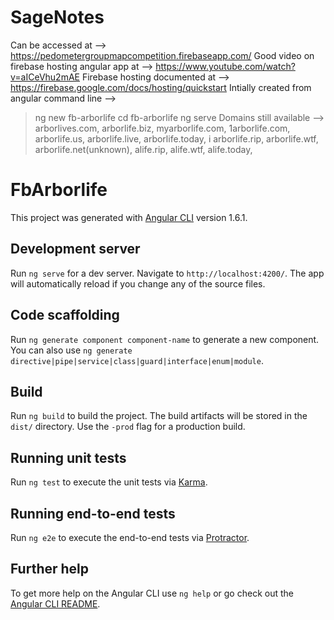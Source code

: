 # SageNotes
Can be accessed at -->                              https://pedometergroupmapcompetition.firebaseapp.com/
Good video on firebase hosting angular app at -->   https://www.youtube.com/watch?v=aICeVhu2mAE
Firebase hosting documented at -->                  https://firebase.google.com/docs/hosting/quickstart
Intially created from angular command line -->      
  > ng new fb-arborlife
  > cd fb-arborlife
  > ng serve
Domains still available -->    arborlives.com, arborlife.biz, myarborlife.com, 1arborlife.com, arborlife.us, arborlife.live, arborlife.today, i
                               arborlife.rip, arborlife.wtf, arborlife.net(unknown),
                               alife.rip, alife.wtf, alife.today, 

# FbArborlife

This project was generated with [Angular CLI](https://github.com/angular/angular-cli) version 1.6.1.

## Development server

Run `ng serve` for a dev server. Navigate to `http://localhost:4200/`. The app will automatically reload if you change any of the source files.

## Code scaffolding

Run `ng generate component component-name` to generate a new component. You can also use `ng generate directive|pipe|service|class|guard|interface|enum|module`.

## Build

Run `ng build` to build the project. The build artifacts will be stored in the `dist/` directory. Use the `-prod` flag for a production build.

## Running unit tests

Run `ng test` to execute the unit tests via [Karma](https://karma-runner.github.io).

## Running end-to-end tests

Run `ng e2e` to execute the end-to-end tests via [Protractor](http://www.protractortest.org/).

## Further help

To get more help on the Angular CLI use `ng help` or go check out the [Angular CLI README](https://github.com/angular/angular-cli/blob/master/README.md).
